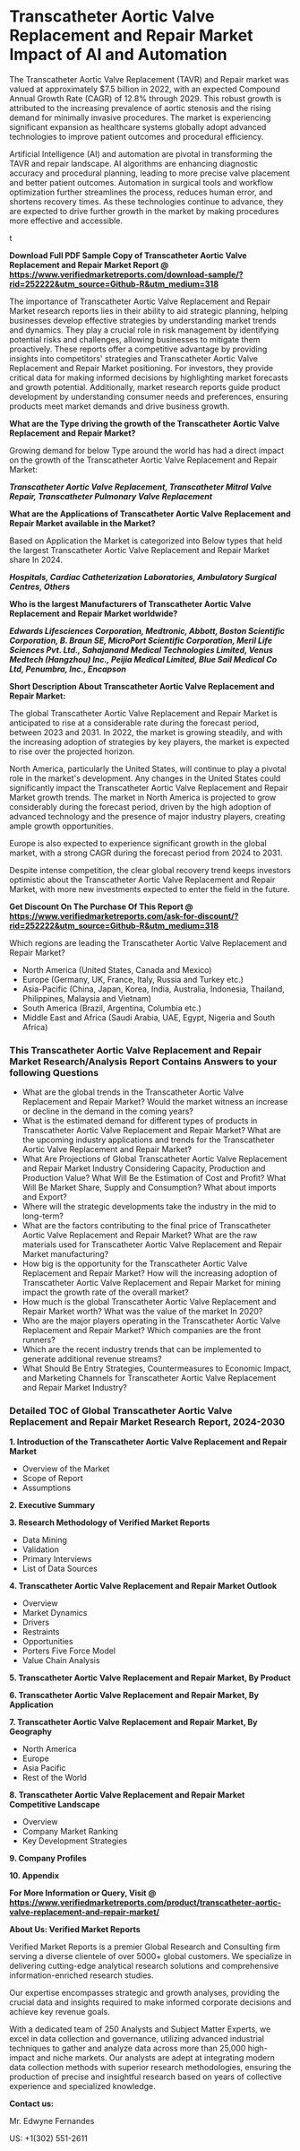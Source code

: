 <meta name="title" content="Global Transcatheter Aortic Valve Replacement and Repair Market Impact of AI and Automation"><meta name="description" content="The Transcatheter Aortic Valve Replacement (TAVR) and Repair market was valued at approximately $7.5 billion in 2022, with an expected Compound Annual Growth Rate (CAG"><meta name="title" content="Transcatheter Aortic Valve Replacement and Repair Market Size, Share, Scope, Trends, Growth, Opportunities, Analysis, Forecast"><h1>Transcatheter Aortic Valve Replacement and Repair Market Impact of AI and Automation</h1><p>The Transcatheter Aortic Valve Replacement (TAVR) and Repair market was valued at approximately $7.5 billion in 2022, with an expected Compound Annual Growth Rate (CAGR) of 12.8% through 2029. This robust growth is attributed to the increasing prevalence of aortic stenosis and the rising demand for minimally invasive procedures. The market is experiencing significant expansion as healthcare systems globally adopt advanced technologies to improve patient outcomes and procedural efficiency.</p><p>Artificial Intelligence (AI) and automation are pivotal in transforming the TAVR and repair landscape. AI algorithms are enhancing diagnostic accuracy and procedural planning, leading to more precise valve placement and better patient outcomes. Automation in surgical tools and workflow optimization further streamlines the process, reduces human error, and shortens recovery times. As these technologies continue to advance, they are expected to drive further growth in the market by making procedures more effective and accessible.</p>t</p><p id="" class=""><strong>Download Full PDF Sample Copy of Transcatheter Aortic Valve Replacement and Repair Market Report @ <a href="https://www.verifiedmarketreports.com/download-sample/?rid=252222&utm_source=Github-R&utm_medium=318" target="_blank">https://www.verifiedmarketreports.com/download-sample/?rid=252222&utm_source=Github-R&utm_medium=318</a></strong></p><p>The importance of&nbsp;Transcatheter Aortic Valve Replacement and Repair Market research reports lies in their ability to aid strategic planning, helping businesses develop effective strategies by understanding market trends and dynamics. They play a crucial role in risk management by identifying potential risks and challenges, allowing businesses to mitigate them proactively. These reports offer a competitive advantage by providing insights into competitors' strategies and Transcatheter Aortic Valve Replacement and Repair Market positioning. For investors, they provide critical data for making informed decisions by highlighting market forecasts and growth potential. Additionally, market research reports guide product development by understanding consumer needs and preferences, ensuring products meet market demands and drive business growth.</p><p><strong>What are the&nbsp;Type driving the growth of the Transcatheter Aortic Valve Replacement and Repair Market?</strong></p><p id="" class="">Growing demand for below Type around the world has had a direct impact on the growth of the Transcatheter Aortic Valve Replacement and Repair Market:</p><em><strong>Transcatheter Aortic Valve Replacement, Transcatheter Mitral Valve Repair, Transcatheter Pulmonary Valve Replacement</strong></em></p><strong>What are the&nbsp;Applications&nbsp;of Transcatheter Aortic Valve Replacement and Repair Market available in the Market?</strong></p><p id="" class="">Based on Application the Market is categorized into Below types that held the largest Transcatheter Aortic Valve Replacement and Repair Market share In 2024.</p><em><strong>Hospitals, Cardiac Catheterization Laboratories, Ambulatory Surgical Centres, Others</strong></em></p><strong>Who is the largest Manufacturers of Transcatheter Aortic Valve Replacement and Repair Market worldwide?</strong></p><p><em><strong>Edwards Lifesciences Corporation, Medtronic, Abbott, Boston Scientific Corporation, B. Braun SE, MicroPort Scientific Corporation, Meril Life Sciences Pvt. Ltd., Sahajanand Medical Technologies Limited, Venus Medtech (Hangzhou) Inc., Peijia Medical Limited, Blue Sail Medical Co Ltd, Penumbra, Inc., Encapson</strong></em></p><p id="" class=""><strong>Short Description About Transcatheter Aortic Valve Replacement and Repair Market:</strong></p><p>The global Transcatheter Aortic Valve Replacement and Repair Market is anticipated to rise at a considerable rate during the forecast period, between 2023 and 2031. In 2022, the market is growing steadily, and with the increasing adoption of strategies by key players, the market is expected to rise over the projected horizon.</p><p>North America, particularly the United States, will continue to play a pivotal role in the market's development. Any changes in the United States could significantly impact the Transcatheter Aortic Valve Replacement and Repair Market growth trends. The market in North America is projected to grow considerably during the forecast period, driven by the high adoption of advanced technology and the presence of major industry players, creating ample growth opportunities.</p><p>Europe is also expected to experience significant growth in the global market, with a strong CAGR during the forecast period from 2024 to 2031.</p><p>Despite intense competition, the clear global recovery trend keeps investors optimistic about the Transcatheter Aortic Valve Replacement and Repair Market, with more new investments expected to enter the field in the future.</p><p id="" class=""><strong>Get Discount On The Purchase Of This Report @ <a href="https://www.verifiedmarketreports.com/ask-for-discount/?rid=252222&utm_source=Github-R&utm_medium=318" target="_blank">https://www.verifiedmarketreports.com/ask-for-discount/?rid=252222&utm_source=Github-R&utm_medium=318</a></strong></p>Which regions are leading the Transcatheter Aortic Valve Replacement and Repair Market?</p><ul><li>North America (United States, Canada and Mexico)</li><li>Europe (Germany, UK, France, Italy, Russia and Turkey etc.)</li><li>Asia-Pacific (China, Japan, Korea, India, Australia, Indonesia, Thailand, Philippines, Malaysia and Vietnam)</li><li>South America (Brazil, Argentina, Columbia etc.)</li><li>Middle East and Africa (Saudi Arabia, UAE, Egypt, Nigeria and South Africa)</li></ul><h3 id="" class="">This Transcatheter Aortic Valve Replacement and Repair Market Research/Analysis Report Contains Answers to your following Questions</h3><ul><li>What are the global trends in the Transcatheter Aortic Valve Replacement and Repair Market? Would the market witness an increase or decline in the demand in the coming years?</li><li>What is the estimated demand for different types of products in Transcatheter Aortic Valve Replacement and Repair Market? What are the upcoming industry applications and trends for the Transcatheter Aortic Valve Replacement and Repair Market?</li><li>What Are Projections of Global Transcatheter Aortic Valve Replacement and Repair Market Industry Considering Capacity, Production and Production Value? What Will Be the Estimation of Cost and Profit? What Will Be Market Share, Supply and Consumption? What about imports and Export?</li><li>Where will the strategic developments take the industry in the mid to long-term?</li><li>What are the factors contributing to the final price of Transcatheter Aortic Valve Replacement and Repair Market? What are the raw materials used for Transcatheter Aortic Valve Replacement and Repair Market manufacturing?</li><li>How big is the opportunity for the Transcatheter Aortic Valve Replacement and Repair Market? How will the increasing adoption of Transcatheter Aortic Valve Replacement and Repair Market for mining impact the growth rate of the overall market?</li><li>How much is the global Transcatheter Aortic Valve Replacement and Repair Market worth? What was the value of the market In 2020?</li><li>Who are the major players operating in the Transcatheter Aortic Valve Replacement and Repair Market? Which companies are the front runners?</li><li>Which are the recent industry trends that can be implemented to generate additional revenue streams?</li><li>What Should Be Entry Strategies, Countermeasures to Economic Impact, and Marketing Channels for Transcatheter Aortic Valve Replacement and Repair Market Industry?</li></ul><h3 id="" class="">Detailed TOC of Global Transcatheter Aortic Valve Replacement and Repair Market Research Report, 2024-2030</h3><p id="" class=""><strong>1. Introduction of the Transcatheter Aortic Valve Replacement and Repair Market</strong></p><ul><li>Overview of the Market</li><li>Scope of Report</li><li>Assumptions</li></ul><p id="" class=""><strong>2. Executive Summary</strong></p><p id="" class=""><strong>3. Research Methodology of Verified Market Reports</strong></p><ul><li>Data Mining</li><li>Validation</li><li>Primary Interviews</li><li>List of Data Sources</li></ul><p id="" class=""><strong>4. Transcatheter Aortic Valve Replacement and Repair Market Outlook</strong></p><ul><li>Overview</li><li>Market Dynamics</li><li>Drivers</li><li>Restraints</li><li>Opportunities</li><li>Porters Five Force Model</li><li>Value Chain Analysis</li></ul><p id="" class=""><strong>5. Transcatheter Aortic Valve Replacement and Repair Market, By Product</strong></p><p id="" class=""><strong>6. Transcatheter Aortic Valve Replacement and Repair Market, By Application</strong></p><p id="" class=""><strong>7. Transcatheter Aortic Valve Replacement and Repair Market, By Geography</strong></p><ul><li>North America</li><li>Europe</li><li>Asia Pacific</li><li>Rest of the World</li></ul><p id="" class=""><strong>8. Transcatheter Aortic Valve Replacement and Repair Market Competitive Landscape</strong></p><ul><li>Overview</li><li>Company Market Ranking</li><li>Key Development Strategies</li></ul><p id="" class=""><strong>9. Company Profiles</strong></p><p id="" class=""><strong>10. Appendix</strong></p><p id="" class=""><strong>For More Information or Query, Visit @ <a href="https://www.verifiedmarketreports.com/product/transcatheter-aortic-valve-replacement-and-repair-market/" target="_blank">https://www.verifiedmarketreports.com/product/transcatheter-aortic-valve-replacement-and-repair-market/</a></strong></p><p id="" class=""><strong>About Us: Verified Market Reports</strong></p><p id="" class="">Verified Market Reports is a premier Global Research and Consulting firm serving a diverse clientele of over 5000+ global customers. We specialize in delivering cutting-edge analytical research solutions and comprehensive information-enriched research studies.</p><p id="" class="">Our expertise encompasses strategic and growth analyses, providing the crucial data and insights required to make informed corporate decisions and achieve key revenue goals.</p><p id="" class="">With a dedicated team of 250 Analysts and Subject Matter Experts, we excel in data collection and governance, utilizing advanced industrial techniques to gather and analyze data across more than 25,000 high-impact and niche markets. Our analysts are adept at integrating modern data collection methods with superior research methodologies, ensuring the production of precise and insightful research based on years of collective experience and specialized knowledge.</p><p id="" class=""><strong>Contact us:</strong></p><p id="" class="">Mr. Edwyne Fernandes</p><p id="" class="">US: +1(302) 551-2611</p>